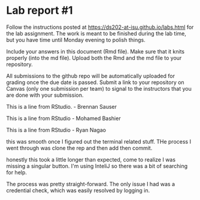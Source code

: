 
<!-- README.md is generated from README.Rmd. Please edit the README.Rmd file -->

# Lab report \#1

Follow the instructions posted at
<https://ds202-at-isu.github.io/labs.html> for the lab assignment. The
work is meant to be finished during the lab time, but you have time
until Monday evening to polish things.

Include your answers in this document (Rmd file). Make sure that it
knits properly (into the md file). Upload both the Rmd and the md file
to your repository.

All submissions to the github repo will be automatically uploaded for
grading once the due date is passed. Submit a link to your repository on
Canvas (only one submission per team) to signal to the instructors that
you are done with your submission.

This is a line from RStudio. - Brennan Sauser

This is a line from RStudio - Mohamed Bashier

This is a line from RStudio - Ryan Nagao

this was smooth once I figured out the terminal related stuff. THe process I went through was clone the rep and then add then commit. 

honestly this took a little longer than expected, come to realize I was missing a singular button. I'm using InteliJ so there was a bit of searching for help.

The process was pretty straight-forward. The only issue I had was a credential check, which was easily resolved by logging in.
